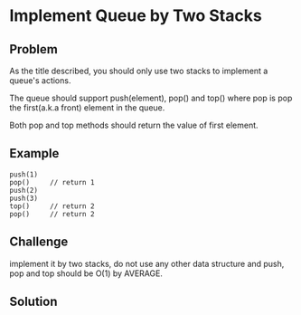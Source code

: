 Implement Queue by Two Stacks
===


Problem
-------

As the title described, you should only use two stacks to implement a queue's actions.

The queue should support push(element), pop() and top() where pop is pop the first(a.k.a front) element in the queue.

Both pop and top methods should return the value of first element.

Example
-------

    push(1)
    pop()     // return 1
    push(2)
    push(3)
    top()     // return 2
    pop()     // return 2

Challenge
---------

implement it by two stacks, do not use any other data structure and push, pop and top should be O(1) by AVERAGE.

Solution
--------

